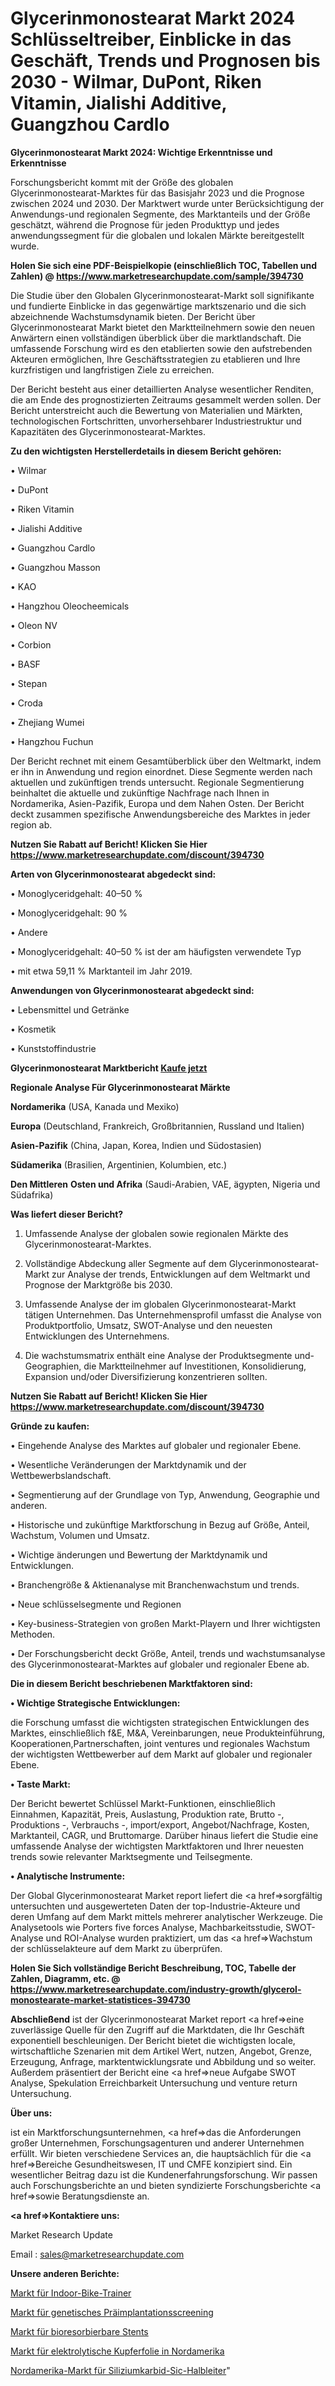 # Glycerinmonostearat Markt 2024 Schlüsseltreiber, Einblicke in das Geschäft, Trends und Prognosen bis 2030 - Wilmar, DuPont, Riken Vitamin, Jialishi Additive, Guangzhou Cardlo

<strong>Glycerinmonostearat Markt 2024: Wichtige Erkenntnisse und Erkenntnisse</strong>

Forschungsbericht kommt mit der Größe des globalen Glycerinmonostearat-Marktes für das Basisjahr 2023 und die Prognose zwischen 2024 und 2030. Der Marktwert wurde unter Berücksichtigung der Anwendungs-und regionalen Segmente, des Marktanteils und der Größe geschätzt, während die Prognose für jeden Produkttyp und jedes anwendungssegment für die globalen und lokalen Märkte bereitgestellt wurde.

<strong>Holen Sie sich eine PDF-Beispielkopie (einschließlich TOC, Tabellen und Zahlen) @
</strong><strong><a href=https://www.marketresearchupdate.com/sample/394730><strong>https://www.marketresearchupdate.com/sample/394730</u></font></a></strong></strong>

Die Studie über den Globalen Glycerinmonostearat-Markt soll signifikante und fundierte Einblicke in das gegenwärtige marktszenario und die sich abzeichnende Wachstumsdynamik bieten. Der Bericht über Glycerinmonostearat Markt bietet den Marktteilnehmern sowie den neuen Anwärtern einen vollständigen überblick über die marktlandschaft. Die umfassende Forschung wird es den etablierten sowie den aufstrebenden Akteuren ermöglichen, Ihre Geschäftsstrategien zu etablieren und Ihre kurzfristigen und langfristigen Ziele zu erreichen.

Der Bericht besteht aus einer detaillierten Analyse wesentlicher Renditen, die am Ende des prognostizierten Zeitraums gesammelt werden sollen. Der Bericht unterstreicht auch die Bewertung von Materialien und Märkten, technologischen Fortschritten, unvorhersehbarer Industriestruktur und Kapazitäten des Glycerinmonostearat-Marktes.

<strong>Zu den wichtigsten Herstellerdetails in diesem Bericht gehören:</strong>

• Wilmar

• DuPont

• Riken Vitamin

• Jialishi Additive

• Guangzhou Cardlo

• Guangzhou Masson

• KAO

• Hangzhou Oleocheemicals

• Oleon NV

• Corbion

• BASF

• Stepan

• Croda

• Zhejiang Wumei

• Hangzhou Fuchun

Der Bericht rechnet mit einem Gesamtüberblick über den Weltmarkt, indem er ihn in Anwendung und region einordnet. Diese Segmente werden nach aktuellen und zukünftigen trends untersucht. Regionale Segmentierung beinhaltet die aktuelle und zukünftige Nachfrage nach Ihnen in Nordamerika, Asien-Pazifik, Europa und dem Nahen Osten. Der Bericht deckt zusammen spezifische Anwendungsbereiche des Marktes in jeder region ab.

<strong>Nutzen Sie Rabatt auf Bericht! Klicken Sie Hier
</strong><strong><a href=https://www.marketresearchupdate.com/discount/394730>https://www.marketresearchupdate.com/discount/394730</b></u></font></strong></a>

<strong>Arten von Glycerinmonostearat abgedeckt sind:</strong>

• Monoglyceridgehalt: 40–50 %

• Monoglyceridgehalt: 90 %

• Andere

• Monoglyceridgehalt: 40–50 % ist der am häufigsten verwendete Typ

• mit etwa 59,11 % Marktanteil im Jahr 2019.

<strong>Anwendungen von Glycerinmonostearat abgedeckt sind:</strong>

• Lebensmittel und Getränke

• Kosmetik

• Kunststoffindustrie

<strong>Glycerinmonostearat Marktbericht <a href=https://www.marketresearchupdate.com/buynow/394730>Kaufe jetzt</a></strong>

<strong>Regionale Analyse Für Glycerinmonostearat Märkte</strong>

<strong>Nordamerika</strong> (USA, Kanada und Mexiko)

<strong>Europa</strong> (Deutschland, Frankreich, Großbritannien, Russland und Italien)

<strong>Asien-Pazifik</strong> (China, Japan, Korea, Indien und Südostasien)

<strong>Südamerika</strong> (Brasilien, Argentinien, Kolumbien, etc.)

<strong>Den Mittleren</strong> <strong>Osten und Afrika</strong> (Saudi-Arabien, VAE, ägypten, Nigeria und Südafrika)

<strong>Was liefert dieser Bericht?</strong>

1. Umfassende Analyse der globalen sowie regionalen Märkte des Glycerinmonostearat-Marktes.

2. Vollständige Abdeckung aller Segmente auf dem Glycerinmonostearat-Markt zur Analyse der trends, Entwicklungen auf dem Weltmarkt und Prognose der Marktgröße bis 2030.

3. Umfassende Analyse der im globalen Glycerinmonostearat-Markt tätigen Unternehmen. Das Unternehmensprofil umfasst die Analyse von Produktportfolio, Umsatz, SWOT-Analyse und den neuesten Entwicklungen des Unternehmens.

4. Die wachstumsmatrix enthält eine Analyse der Produktsegmente und-Geographien, die Marktteilnehmer auf Investitionen, Konsolidierung, Expansion und/oder Diversifizierung konzentrieren sollten.

<strong>Nutzen Sie Rabatt auf Bericht! Klicken Sie Hier
</strong><strong><a href=https://www.marketresearchupdate.com/discount/394730>https://www.marketresearchupdate.com/discount/394730</b></u></font></strong></a>

<strong>Gründe zu kaufen:</strong>

• Eingehende Analyse des Marktes auf globaler und regionaler Ebene.

• Wesentliche Veränderungen der Marktdynamik und der Wettbewerbslandschaft.

• Segmentierung auf der Grundlage von Typ, Anwendung, Geographie und anderen.

• Historische und zukünftige Marktforschung in Bezug auf Größe, Anteil, Wachstum, Volumen und Umsatz.

• Wichtige änderungen und Bewertung der Marktdynamik und Entwicklungen.

• Branchengröße &amp; Aktienanalyse mit Branchenwachstum und trends.

• Neue schlüsselsegmente und Regionen

• Key-business-Strategien von großen Markt-Playern und Ihrer wichtigsten Methoden.

• Der Forschungsbericht deckt Größe, Anteil, trends und wachstumsanalyse des Glycerinmonostearat-Marktes auf globaler und regionaler Ebene ab.

<strong>Die in diesem Bericht beschriebenen Marktfaktoren sind:</strong>

<strong>• Wichtige Strategische Entwicklungen:</strong>

die Forschung umfasst die wichtigsten strategischen Entwicklungen des Marktes, einschließlich f&amp;E, M&amp;A, Vereinbarungen, neue Produkteinführung, Kooperationen,Partnerschaften, joint ventures und regionales Wachstum der wichtigsten Wettbewerber auf dem Markt auf globaler und regionaler Ebene.

<strong>• Taste Markt:</strong>

Der Bericht bewertet Schlüssel Markt-Funktionen, einschließlich Einnahmen, Kapazität, Preis, Auslastung, Produktion rate, Brutto -, Produktions -, Verbrauchs -, import/export, Angebot/Nachfrage, Kosten, Marktanteil, CAGR, und Bruttomarge. Darüber hinaus liefert die Studie eine umfassende Analyse der wichtigsten Marktfaktoren und Ihrer neuesten trends sowie relevanter Marktsegmente und Teilsegmente.

<strong>• Analytische Instrumente:</strong>

Der Global Glycerinmonostearat Market report liefert die <a href=>sorgf</a>ältig untersuchten und ausgewerteten Daten der top-Industrie-Akteure und deren Umfang auf dem Markt mittels mehrerer analytischer Werkzeuge. Die Analysetools wie Porters five forces Analyse, Machbarkeitsstudie, SWOT-Analyse und ROI-Analyse wurden praktiziert, um das <a href=>Wachstum</a> der schlüsselakteure auf dem Markt zu überprüfen.

<strong>Holen Sie Sich vollständige Bericht Beschreibung, TOC, Tabelle der Zahlen, Diagramm, etc. @ </strong><strong><a href=https://www.marketresearchupdate.com/industry-growth/glycerol-monostearate-market-statistices-394730>https://www.marketresearchupdate.com/industry-growth/glycerol-monostearate-market-statistices-394730</a></font></strong>

<strong>Abschließend</strong> ist der Glycerinmonostearat Market report <a href=>eine</a> zuverlässige Quelle für den Zugriff auf die Marktdaten, die Ihr Geschäft exponentiell beschleunigen. Der Bericht bietet die wichtigsten locale, wirtschaftliche Szenarien mit dem Artikel Wert, nutzen, Angebot, Grenze, Erzeugung, Anfrage, marktentwicklungsrate und Abbildung und so weiter. Außerdem präsentiert der Bericht eine <a href=>neue</a> Aufgabe SWOT Analyse, Spekulation Erreichbarkeit Untersuchung und venture return Untersuchung.

<strong>Über uns:</strong>

 ist ein Marktforschungsunternehmen, <a href=>das</a> die Anforderungen großer Unternehmen, Forschungsagenturen und anderer Unternehmen erfüllt. Wir bieten verschiedene Services an, die hauptsächlich für die <a href=>Bereiche</a> Gesundheitswesen, IT und CMFE konzipiert sind. Ein wesentlicher Beitrag dazu ist die Kundenerfahrungsforschung. Wir passen auch Forschungsberichte an und bieten syndizierte Forschungsberichte <a href=>sowie</a> Beratungsdienste an.

<strong><a href=>Kontaktiere uns:</a></strong>

Market Research Update

Email : sales@marketresearchupdate.com

<strong>Unsere anderen Berichte:</strong>

<a href=https://www.linkedin.com/pulse/indoor-bike-trainers-market-2023-future-scope>Markt für Indoor-Bike-Trainer</a>

<a href=https://www.linkedin.com/pulse/preimplantation-genetic-screening-market-research>Markt für genetisches Präimplantationsscreening</a>

<a href=https://www.linkedin.com/pulse/bioabsorbable-stents-market-size-share-outlook-growth>Markt für bioresorbierbare Stents</a>

<a href=https://www.linkedin.com/pulse/north-america-electrolytic-copper-foil-market>Markt für elektrolytische Kupferfolie in Nordamerika</a>

<a href=https://www.linkedin.com/pulse/north-america-silicon-carbide-sic-semiconductor-market>Nordamerika-Markt für Siliziumkarbid-Sic-Halbleiter</a>"
